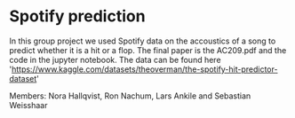 # Spotify prediction
In this group project we used Spotify data on the accoustics of a song to predict whether it is a hit or a flop. The final paper is the AC209.pdf and the code in the jupyter notebook. The data can be found here 'https://www.kaggle.com/datasets/theoverman/the-spotify-hit-predictor-dataset'

Members: Nora Hallqvist, Ron Nachum, Lars Ankile and Sebastian Weisshaar
